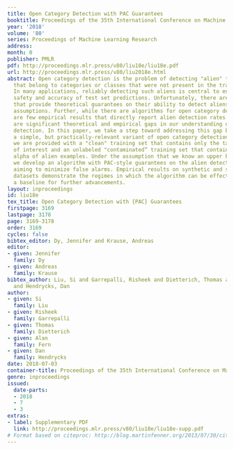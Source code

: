 ```yaml
---
title: Open Category Detection with PAC Guarantees
booktitle: Proceedings of the 35th International Conference on Machine Learning
year: '2018'
volume: '80'
series: Proceedings of Machine Learning Research
address: 
month: 0
publisher: PMLR
pdf: http://proceedings.mlr.press/v80/liu18e/liu18e.pdf
url: http://proceedings.mlr.press/v80/liu2018e.html
abstract: Open category detection is the problem of detecting "alien" test instances
  that belong to categories or classes that were not present in the training data.
  In many applications, reliably detecting such aliens is central to ensuring the
  safety and accuracy of test set predictions. Unfortunately, there are no algorithms
  that provide theoretical guarantees on their ability to detect aliens under general
  assumptions. Further, while there are algorithms for open category detection, there
  are few empirical results that directly report alien detection rates. Thus, there
  are significant theoretical and empirical gaps in our understanding of open category
  detection. In this paper, we take a step toward addressing this gap by studying
  a simple, but practically-relevant variant of open category detection. In our setting,
  we are provided with a "clean" training set that contains only the target categories
  of interest and an unlabeled "contaminated” training set that contains a fraction
  alpha of alien examples. Under the assumption that we know an upper bound on alpha
  we develop an algorithm with PAC-style guarantees on the alien detection rate, while
  aiming to minimize false alarms. Empirical results on synthetic and standard benchmark
  datasets demonstrate the regimes in which the algorithm can be effective and provide
  a baseline for further advancements.
layout: inproceedings
id: liu18e
tex_title: Open Category Detection with {PAC} Guarantees
firstpage: 3169
lastpage: 3178
page: 3169-3178
order: 3169
cycles: false
bibtex_editor: Dy, Jennifer and Krause, Andreas
editor:
- given: Jennifer
  family: Dy
- given: Andreas
  family: Krause
bibtex_author: Liu, Si and Garrepalli, Risheek and Dietterich, Thomas and Fern, Alan
  and Hendrycks, Dan
author:
- given: Si
  family: Liu
- given: Risheek
  family: Garrepalli
- given: Thomas
  family: Dietterich
- given: Alan
  family: Fern
- given: Dan
  family: Hendrycks
date: 2018-07-03
container-title: Proceedings of the 35th International Conference on Machine Learning
genre: inproceedings
issued:
  date-parts:
  - 2018
  - 7
  - 3
extras:
- label: Supplementary PDF
  link: http://proceedings.mlr.press/v80/liu18e/liu18e-supp.pdf
# Format based on citeproc: http://blog.martinfenner.org/2013/07/30/citeproc-yaml-for-bibliographies/
---
```

